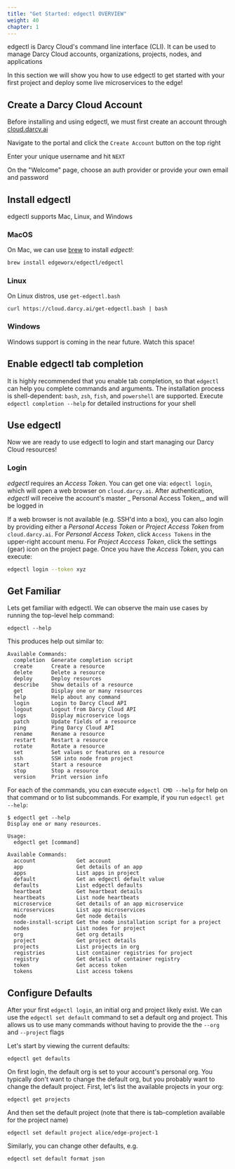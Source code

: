 ```yaml
---
title: "Get Started: edgectl OVERVIEW"
weight: 40
chapter: 1
---
```


edgectl is Darcy Cloud's command line interface (CLI). It can be used to manage Darcy Cloud
accounts, organizations, projects, nodes, and applications

In this section we will show you how to use edgectl to get started with your first project and
deploy some live microservices to the edge!

## Create a Darcy Cloud Account

Before installing and using edgectl, we must first create an account
through [cloud.darcy.ai](https://cloud.darcy.ai)

Navigate to the portal and click the `Create Account` button on the top right

Enter your unique username and hit `NEXT`

On the "Welcome" page, choose an auth provider or provide your own email and password

## Install edgectl

edgectl supports Mac, Linux, and Windows

### MacOS

On Mac, we can use [brew](https://brew.sh) to install _edgectl_:

```bash
brew install edgeworx/edgectl/edgectl
```

### Linux

On Linux distros, use `get-edgectl.bash`

```
curl https://cloud.darcy.ai/get-edgectl.bash | bash
```

### Windows

Windows support is coming in the near future. Watch this space!

## Enable edgectl tab completion

It is highly recommended that you enable tab completion, so that `edgectl` can help you complete
commands and arguments. The installation process is shell-dependent: `bash`, `zsh`, `fish`,
and `powershell` are supported. Execute `edgectl completion --help` for detailed instructions for
your shell

## Use edgectl

Now we are ready to use edgectl to login and start managing our Darcy Cloud resources!

### Login

_edgectl_ requires an _Access Token_. You can get one via: `edgectl login`, which will open a web
browser on `cloud.darcy.ai`. After authentication, _edgectl_ will receive the account's master _
Personal Access Token,_ and will be logged in

If a web browser is not available (e.g. SSH'd into a box), you can also login by providing either
a _Personal Access Token_ or _Project Access Token_ from `cloud.darcy.ai`. For _Personal Access
Token_, click `Access Tokens` in the upper-right account menu. For _Project Acccess Token_, click
the settings (gear) icon on the project page. Once you have the _Access Token_, you can execute:

```bash
edgectl login --token xyz
```

## Get Familiar

Lets get familiar with edgectl. We can observe the main use cases by running the top-level help
command:

```
edgectl --help
```

This produces help out similar to:

```
Available Commands:
  completion  Generate completion script
  create      Create a resource
  delete      Delete a resource
  deploy      Deploy resources
  describe    Show details of a resource
  get         Display one or many resources
  help        Help about any command
  login       Login to Darcy Cloud API
  logout      Logout from Darcy Cloud API
  logs        Display microservice logs
  patch       Update fields of a resource
  ping        Ping Darcy Cloud API
  rename      Rename a resource
  restart     Restart a resource
  rotate      Rotate a resource
  set         Set values or features on a resource
  ssh         SSH into node from project
  start       Start a resource
  stop        Stop a resource
  version     Print version info
```

For each of the commands, you can execute `edgectl CMD --help` for help on that command or to list
subcommands. For example, if you run `edgectl get --help`:

```
$ edgectl get --help
Display one or many resources.

Usage:
  edgectl get [command]

Available Commands:
  account             Get account
  app                 Get details of an app
  apps                List apps in project
  default             Get an edgectl default value
  defaults            List edgectl defaults
  heartbeat           Get heartbeat details
  heartbeats          List node heartbeats
  microservice        Get details of an app microservice
  microservices       List app microservices
  node                Get node details
  node-install-script Get the node installation script for a project
  nodes               List nodes for project
  org                 Get org details
  project             Get project details
  projects            List projects in org
  registries          List container registries for project
  registry            Get details of container registry
  token               Get access token
  tokens              List access tokens
```

## Configure Defaults

After your first `edgectl login`, an initial org and project likely exist. We can use
the `edgectl set default` command to set a default org and project. This allows us to use many
commands without having to provide the the `--org` and `--project` flags

Let's start by viewing the current defaults:

```
edgectl get defaults
```

On first login, the default org is set to your account's personal org. You typically don't want to
change the default org, but you probably want to change the default project. First, let's list the
available projects in your org:

```
edgectl get projects
```

And then set the default project (note that there is tab-completion available for the project name)

```
edgectl set default project alice/edge-project-1
```

Similarly, you can change other defaults, e.g.

```
edgectl set default format json
```
